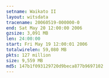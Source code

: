 ```yaml
---
setname: Waikato II
layout: witsdata
tracename: 20060519-000000-0
end: Sat May 20 12:00:00 2006
gzsize: 3,091 MB
len: 24:00:00
start: Fri May 19 12:00:01 2006
totalwirelen: 59,080 MB
pkts: 127 million
size: 9,559 MB
md5: 147b1f093129720d9beca877b9697102
---
```

